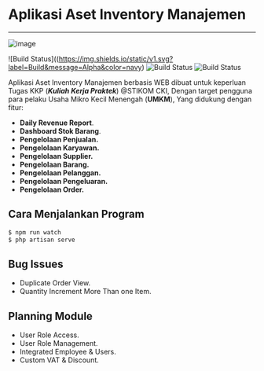 # **Aplikasi Aset Inventory Manajemen**

---

![image](https://raw.githubusercontent.com/gonkricaw/KKP-Invasset/master/public/backend/img/logoNav.png?)

![Build Status]((https://img.shields.io/static/v1.svg?label=Build&message=Alpha&color=navy) ![Build Status](https://img.shields.io/static/v1.svg?label=Laravel&message=v5.8.38&color=cyan) ![Build Status](https://img.shields.io/static/v1.svg?label=License&message=MIT&color=GREEN)

Aplikasi Aset Inventory Manajemen berbasis WEB dibuat untuk keperluan Tugas KKP (**_Kuliah Kerja Praktek_**) @STIKOM CKI, Dengan target pengguna para pelaku Usaha Mikro Kecil Menengah (**UMKM**), Yang didukung dengan fitur:

-   **Daily Revenue Report**.
-   **Dashboard Stok Barang**.
-   **Pengelolaan Penjualan.**
-   **Pengelolaan Karyawan.**
-   **Pengelolaan Supplier.**
-   **Pengelolaan Barang.**
-   **Pengelolaan Pelanggan.**
-   **Pengelolaan Pengeluaran.**
-   **Pengelolaan Order.**

## Cara Menjalankan Program

```sh
$ npm run watch
$ php artisan serve
```

## Bug Issues

-   Duplicate Order View.
-   Quantity Increment More Than one Item.

## Planning Module

-   User Role Access.
-   User Role Management.
-   Integrated Employee & Users.
-   Custom VAT & Discount.
